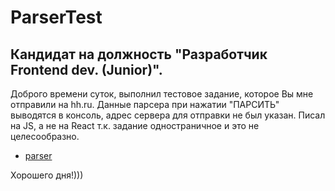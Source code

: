 # ParserTest 
## Кандидат на должность "Разработчик Frontend dev. (Junior)".
Доброго времени суток, выполнил тестовое задание, которое Вы мне отправили на hh.ru.
Данные парсера при нажатии "ПАРСИТЬ" выводятся в консоль, адрес сервера для отправки
не был указан.
Писал на JS, а не на React т.к. задание одностраничное и это не целесообразно.

- [parser](https://kiritpro.github.io/parserTest/)

Хорошего дня!)))
